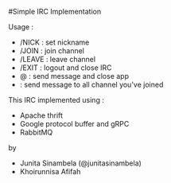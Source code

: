#Simple IRC Implementation

Usage :
* /NICK <nickname> : set nickname
* /JOIN <channel> : join channel
* /LEAVE <channel> : leave channel
* /EXIT : logout and close IRC
* @<channel> <message> : send message and close app
* <message> : send message to all channel you've joined

This IRC implemented using :
* Apache thrift
* Google protocol buffer and gRPC
* RabbitMQ

by 
* Junita Sinambela (@junitasinambela)
* Khoirunnisa Afifah